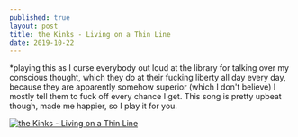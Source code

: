 ```yaml
---
published: true
layout: post
title: the Kinks - Living on a Thin Line 
date: 2019-10-22
---
```

*playing this as I curse everybody out loud at the library for talking over my conscious thought, which they do at their fucking liberty all day every day, because they are apparently somehow superior (which I don't believe) I mostly tell them to fuck off every chance I get.  This song is pretty upbeat though, made me happier, so I play it for you.  

[![the Kinks - Living on a Thin Line](http://img.youtube.com/vi/CsLhNxzwK1Y/0.jpg)](http://www.youtube.com/watch?v=CsLhNxzwK1Y "the Kinks - Living on a Thin Line")
